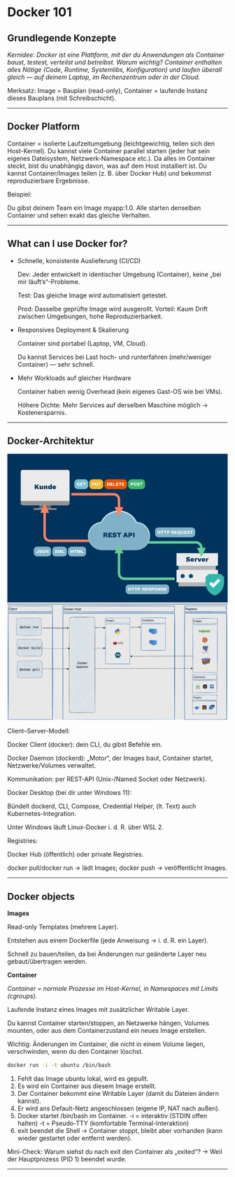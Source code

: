 # Docker 101

## Grundlegende Konzepte

*Kernidee: Docker ist eine Plattform, mit der du Anwendungen als Container baust, testest, verteilst und betreibst.
Warum wichtig? Container enthalten alles Nötige (Code, Runtime, Systemlibs, Konfiguration) und laufen überall gleich — auf deinem Laptop, im Rechenzentrum oder in der Cloud.*

Merksatz: Image = Bauplan (read-only), Container = laufende Instanz dieses Bauplans (mit Schreibschicht).

---

## Docker Platform

Container = isolierte Laufzeitumgebung (leichtgewichtig, teilen sich den Host-Kernel).
Du kannst viele Container parallel starten (jeder hat sein eigenes Dateisystem, Netzwerk-Namespace etc.).
Da alles im Container steckt, bist du unabhängig davon, was auf dem Host installiert ist.
Du kannst Container/Images teilen (z. B. über Docker Hub) und bekommst reproduzierbare Ergebnisse.

Beispiel:

Du gibst deinem Team ein Image myapp:1.0. Alle starten denselben Container und sehen exakt das gleiche Verhalten.

---

## What can I use Docker for?

+ Schnelle, konsistente Auslieferung (CI/CD)

    Dev: Jeder entwickelt in identischer Umgebung (Container), keine „bei mir läuft’s“-Probleme.

    Test: Das gleiche Image wird automatisiert getestet.

    Prod: Dasselbe geprüfte Image wird ausgerollt.
    Vorteil: Kaum Drift zwischen Umgebungen, hohe Reproduzierbarkeit.

+ Responsives Deployment & Skalierung

    Container sind portabel (Laptop, VM, Cloud).

    Du kannst Services bei Last hoch- und runterfahren (mehr/weniger Container) — sehr schnell.

+ Mehr Workloads auf gleicher Hardware

    Container haben wenig Overhead (kein eigenes Gast-OS wie bei VMs).

    Höhere Dichte: Mehr Services auf derselben Maschine möglich → Kostenersparnis.

---

## Docker-Architektur

![restAPI](../image/restapi.png) 
![dockerArch](../image/dockerArchitechture.png)

Client–Server-Modell:

Docker Client (docker): dein CLI, du gibst Befehle ein.

Docker Daemon (dockerd): „Motor“, der Images baut, Container startet, Netzwerke/Volumes verwaltet.

Kommunikation: per REST-API (Unix-/Named Socket oder Netzwerk).

Docker Desktop (bei dir unter Windows 11):

Bündelt dockerd, CLI, Compose, Credential Helper, (lt. Text) auch Kubernetes-Integration.

Unter Windows läuft Linux-Docker i. d. R. über WSL 2.

Registries:

Docker Hub (öffentlich) oder private Registries.

docker pull/docker run → lädt Images; docker push → veröffentlicht Images.

---

## Docker objects

**Images**

Read-only Templates (mehrere Layer).

Entstehen aus einem Dockerfile (jede Anweisung → i. d. R. ein Layer).

Schnell zu bauen/teilen, da bei Änderungen nur geänderte Layer neu gebaut/übertragen werden.

**Container**

*Container = normale Prozesse im Host-Kernel, in Namespaces mit Limits (cgroups).*

Laufende Instanz eines Images mit zusätzlicher Writable Layer.

Du kannst Container starten/stoppen, an Netzwerke hängen, Volumes mounten, oder aus dem Containerzustand ein neues Image erstellen.

Wichtig: Änderungen im Container, die nicht in einem Volume liegen, verschwinden, wenn du den Container löschst.

```bash
docker run -i -t ubuntu /bin/bash
```

1. Fehlt das Image ubuntu lokal, wird es gepullt.
2. Es wird ein Container aus diesem Image erstellt.
3. Der Container bekommt eine Writable Layer (damit du Dateien ändern kannst).
4. Er wird ans Default-Netz angeschlossen (eigene IP, NAT nach außen).
5. Docker startet /bin/bash im Container.
    -i = interaktiv (STDIN offen halten)
    -t = Pseudo-TTY (komfortable Terminal-Interaktion)
6. exit beendet die Shell → Container stoppt, bleibt aber vorhanden (kann      wieder gestartet oder entfernt werden).

Mini-Check:
Warum siehst du nach exit den Container als „exited“? → Weil der Hauptprozess (PID 1) beendet wurde.

---


